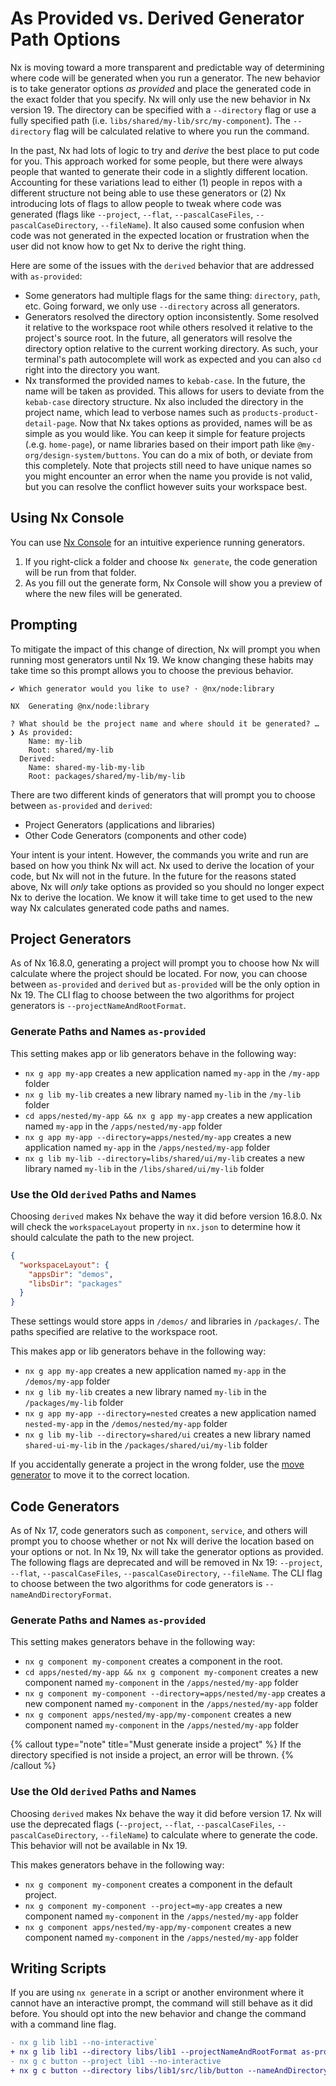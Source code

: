 # As Provided vs. Derived Generator Path Options

Nx is moving toward a more transparent and predictable way of determining where code will be generated when you run a generator. The new behavior is to take generator options _as provided_ and place the generated code in the exact folder that you specify. Nx will only use the new behavior in Nx version 19. The directory can be specified with a `--directory` flag or use a fully specified path (i.e. `libs/shared/my-lib/src/my-component`). The `--directory` flag will be calculated relative to where you run the command.

In the past, Nx had lots of logic to try and _derive_ the best place to put code for you. This approach worked for some people, but there were always people that wanted to generate their code in a slightly different location. Accounting for these variations lead to either (1) people in repos with a different structure not being able to use these generators or (2) Nx introducing lots of flags to allow people to tweak where code was generated (flags like `--project`, `--flat`, `--pascalCaseFiles`, `--pascalCaseDirectory`, `--fileName`). It also caused some confusion when code was not generated in the expected location or frustration when the user did not know how to get Nx to derive the right thing.

Here are some of the issues with the `derived` behavior that are addressed with `as-provided`:

- Some generators had multiple flags for the same thing: `directory`, `path`, etc. Going forward, we only use `--directory` across all generators.
- Generators resolved the directory option inconsistently. Some resolved it relative to the workspace root while others resolved it relative to the project's source root. In the future, all generators will resolve the directory option relative to the current working directory. As such, your terminal's path autocomplete will work as expected and you can also `cd` right into the directory you want.
- Nx transformed the provided names to `kebab-case`. In the future, the name will be taken as provided. This allows for users to deviate from the `kebab-case` directory structure. Nx also included the directory in the project name, which lead to verbose names such as `products-product-detail-page`. Now that Nx takes options as provided, names will be as simple as you would like. You can keep it simple for feature projects (.e.g. `home-page`), or name libraries based on their import path like `@my-org/design-system/buttons`. You can do a mix of both, or deviate from this completely. Note that projects still need to have unique names so you might encounter an error when the name you provide is not valid, but you can resolve the conflict however suits your workspace best.

## Using Nx Console

You can use [Nx Console](/getting-started/editor-setup) for an intuitive experience running generators.

1. If you right-click a folder and choose `Nx generate`, the code generation will be run from that folder.
2. As you fill out the generate form, Nx Console will show you a preview of where the new files will be generated.

## Prompting

To mitigate the impact of this change of direction, Nx will prompt you when running most generators until Nx 19. We know changing these habits may take time so this prompt allows you to choose the previous behavior.

```{% command="nx g lib my-lib --directory=shared/my-lib" path="~/myorg" %}
✔ Which generator would you like to use? · @nx/node:library

NX  Generating @nx/node:library

? What should be the project name and where should it be generated? …
❯ As provided:
    Name: my-lib
    Root: shared/my-lib
  Derived:
    Name: shared-my-lib-my-lib
    Root: packages/shared/my-lib/my-lib
```

There are two different kinds of generators that will prompt you to choose between `as-provided` and `derived`:

- Project Generators (applications and libraries)
- Other Code Generators (components and other code)

Your intent is your intent. However, the commands you write and run are based on how you think Nx will act. Nx used to derive the location of your code, but Nx will not in the future. In the future for the reasons stated above, Nx will _only_ take options as provided so you should no longer expect Nx to derive the location. We know it will take time to get used to the new way Nx calculates generated code paths and names.

## Project Generators

As of Nx 16.8.0, generating a project will prompt you to choose how Nx will calculate where the project should be located. For now, you can choose between `as-provided` and `derived` but `as-provided` will be the only option in Nx 19. The CLI flag to choose between the two algorithms for project generators is `--projectNameAndRootFormat`.

### Generate Paths and Names `as-provided`

This setting makes app or lib generators behave in the following way:

- `nx g app my-app` creates a new application named `my-app` in the `/my-app` folder
- `nx g lib my-lib` creates a new library named `my-lib` in the `/my-lib` folder
- `cd apps/nested/my-app && nx g app my-app` creates a new application named `my-app` in the `/apps/nested/my-app` folder
- `nx g app my-app --directory=apps/nested/my-app` creates a new application named `my-app` in the `/apps/nested/my-app` folder
- `nx g lib my-lib --directory=libs/shared/ui/my-lib` creates a new library named `my-lib` in the `/libs/shared/ui/my-lib` folder

### Use the Old `derived` Paths and Names

Choosing `derived` makes Nx behave the way it did before version 16.8.0. Nx will check the `workspaceLayout` property in `nx.json` to determine how it should calculate the path to the new project.

```json
{
  "workspaceLayout": {
    "appsDir": "demos",
    "libsDir": "packages"
  }
}
```

These settings would store apps in `/demos/` and libraries in `/packages/`. The paths specified are relative to the
workspace root.

This makes app or lib generators behave in the following way:

- `nx g app my-app` creates a new application named `my-app` in the `/demos/my-app` folder
- `nx g lib my-lib` creates a new library named `my-lib` in the `/packages/my-lib` folder
- `nx g app my-app --directory=nested` creates a new application named `nested-my-app` in the `/demos/nested/my-app` folder
- `nx g lib my-lib --directory=shared/ui` creates a new library named `shared-ui-my-lib` in the `/packages/shared/ui/my-lib` folder

If you accidentally generate a project in the wrong folder, use the [move generator](/nx-api/workspace/generators/move) to move it to the correct location.

## Code Generators

As of Nx 17, code generators such as `component`, `service`, and others will prompt you to choose whether or not Nx will derive the location based on your options or not. In Nx 19, Nx will take the generator options as provided. The following flags are deprecated and will be removed in Nx 19: `--project`, `--flat`, `--pascalCaseFiles`, `--pascalCaseDirectory`, `--fileName`. The CLI flag to choose between the two algorithms for code generators is `--nameAndDirectoryFormat`.

### Generate Paths and Names `as-provided`

This setting makes generators behave in the following way:

- `nx g component my-component` creates a component in the root.
- `cd apps/nested/my-app && nx g component my-component` creates a new component named `my-component` in the `/apps/nested/my-app` folder
- `nx g component my-component --directory=apps/nested/my-app` creates a new component named `my-component` in the `/apps/nested/my-app` folder
- `nx g component apps/nested/my-app/my-component` creates a new component named `my-component` in the `/apps/nested/my-app` folder

{% callout type="note" title="Must generate inside a project" %}
If the directory specified is not inside a project, an error will be thrown.
{% /callout %}

### Use the Old `derived` Paths and Names

Choosing `derived` makes Nx behave the way it did before version 17. Nx will use the deprecated flags (`--project`, `--flat`, `--pascalCaseFiles`, `--pascalCaseDirectory`, `--fileName`) to calculate where to generate the code. This behavior will not be available in Nx 19.

This makes generators behave in the following way:

- `nx g component my-component` creates a component in the default project.
- `nx g component my-component --project=my-app` creates a new component named `my-component` in the `/apps/nested/my-app` folder
- `nx g component apps/nested/my-app/my-component` creates a new component named `my-component` in the `/apps/nested/my-app` folder

## Writing Scripts

If you are using `nx generate` in a script or another environment where it cannot have an interactive prompt, the command will still behave as it did before. You should opt into the new behavior and change the command with a command line flag.

```diff
- nx g lib lib1 --no-interactive`
+ nx g lib lib1 --directory libs/lib1 --projectNameAndRootFormat as-provided --no-interactive
- nx g c button --project lib1 --no-interactive
+ nx g c button --directory libs/lib1/src/lib/button --nameAndDirectoryFormat as-provided --no-interactive
```
